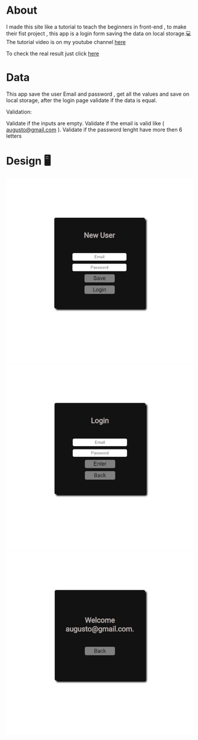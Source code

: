 
# About
I made this site like a tutorial to teach the beginners in front-end , to make their fist project , this app is a login form saving the data on local storage.💻
The tutorial video is on my youtube channel [here](https://www.youtube.com/channel/UCGZMgoM8XlEO-DLX_jARlYA)

To check the real result just click [here](https://tutorial-login.netlify.app)

# Data

This app save the user Email and password , get all the values and save on local storage, after the login page validate if the data is equal.

Validation:

Validate if the inputs are empty.
Validate if the email is valid like ( augusto@gmail.com ).
Validate if the password lenght have more then 6 letters


# Design 🖥️

![1Image](design/design1.png)
![2Image](design/design2.png)
![3Image](design/design3.png)
